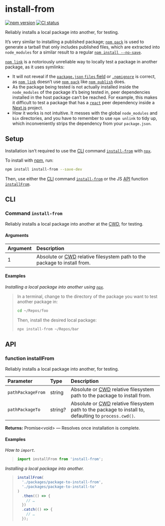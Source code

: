 # install-from

[![npm version](https://badgen.net/npm/v/install-from)](https://npm.im/install-from) [![CI status](https://github.com/jaydenseric/install-from/workflows/CI/badge.svg)](https://github.com/jaydenseric/install-from/actions)

Reliably installs a local package into another, for testing.

It’s very similar to installing a published package; [`npm pack`](https://docs.npmjs.com/cli/v7/commands/npm-pack) is used to generate a tarball that only includes published files, which are extracted into `node_modules` for a similar result to a regular [`npm install --no-save`](https://docs.npmjs.com/cli/v7/commands/npm-install).

[`npm link`](https://docs.npmjs.com/cli/v7/commands/npm-link) is a notoriously unreliable way to locally test a package in another package, as it uses symlinks:

- It will not reveal if the [`package.json` `files` field](https://docs.npmjs.com/files/package.json#files) or [`.npmignore`](https://docs.npmjs.com/misc/developers#keeping-files-out-of-your-package) is correct, as [`npm link`](https://docs.npmjs.com/cli/v7/commands/npm-link) doesn’t use [`npm pack`](https://docs.npmjs.com/cli/v7/commands/npm-pack) like [`npm publish`](https://docs.npmjs.com/cli/v7/commands/npm-publish) does.
- As the package being tested is not actually installed inside the `node_modules` of the package it’s being tested in, peer dependencies installed in the host package can’t be reached. For example, this makes it difficult to test a package that has a [`react`](https://npm.im/react) peer dependency inside a [Next.js](https://nextjs.org) project.
- How it works is not intuitive. It messes with the global `node_modules` and `bin` directories, and you have to remember to use `npm unlink` to tidy up, which inconveniently strips the dependency from your `package.json`.

## Setup

Installation isn’t required to use the [CLI](#cli) command [`install-from`](#command-install-from) with [`npx`](https://docs.npmjs.com/cli/v7/commands/npx).

To install with [npm](https://npmjs.com/get-npm), run:

```sh
npm install install-from --save-dev
```

Then, use either the [CLI](#cli) command [`install-from`](#command-install-from) or the JS [API](#api) function [`installFrom`](#function-installfrom).

## CLI

### Command `install-from`

Reliably installs a local package into another at the [CWD](https://en.wikipedia.org/wiki/Working_directory), for testing.

#### Arguments

| Argument | Description |
| :-- | :-- |
| 1 | Absolute or [CWD](https://en.wikipedia.org/wiki/Working_directory) relative filesystem path to the package to install from. |

#### Examples

_Installing a local package into another using [`npx`](https://docs.npmjs.com/cli/v7/commands/npx)._

> In a terminal, change to the directory of the package you want to test another package in:
>
> ```sh
> cd ~/Repos/foo
> ```
>
> Then, install the desired local package:
>
> ```sh
> npx install-from ~/Repos/bar
> ```

## API

### function installFrom

Reliably installs a local package into another, for testing.

| Parameter | Type | Description |
| :-- | :-- | :-- |
| `pathPackageFrom` | string | Absolute or [CWD](https://en.wikipedia.org/wiki/Working_directory) relative filesystem path to the package to install from. |
| `pathPackageTo` | string? | Absolute or [CWD](https://en.wikipedia.org/wiki/Working_directory) relative filesystem path to the package to install to, defaulting to `process.cwd()`. |

**Returns:** Promise\<void> — Resolves once installation is complete.

#### Examples

_How to `import`._

> ```js
> import installFrom from 'install-from';
> ```

_Installing a local package into another._

> ```js
> installFrom(
>   './packages/package-to-install-from',
>   './packages/package-to-install-to'
> )
>   .then(() => {
>     // …
>   })
>   .catch(() => {
>     // …
>   });
> ```
